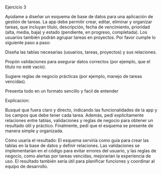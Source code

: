 Ejercicio 3

Ayúdame a diseñar un esquema de base de datos para una aplicación de gestión de tareas. La app debe permitir crear, editar, eliminar y organizar tareas, que incluyan título, descripción, fecha de vencimiento, prioridad (alta, media, baja) y estado (pendiente, en progreso, completada). Los usuarios también podrán agrupar tareas en proyectos. Por favor cumple lo siguiente paso a paso:

Diseña las tablas necesarias (usuarios, tareas, proyectos) y sus relaciones.

Propón validaciones para asegurar datos correctos (por ejemplo, que el título no esté vacío).

Sugiere reglas de negocio prácticas (por ejemplo, manejo de tareas vencidas).

Presenta todo en un formato sencillo y facil de entender

Explicacion:

Busqué que fuera claro y directo, indicando las funcionalidades de la app y los campos que debe tener cada tarea. Además, pedí explícitamente relaciones entre tablas, validaciones y reglas de negocio para obtener un resultado útil y práctico. Finalmente, pedí que el esquema se presente de manera simple y organizada.

Cómo usaría el resultado:
El esquema serviría como guía para crear las tablas en la base de datos y definir relaciones. Las validaciones se implementarían en el código para evitar errores del usuario, y las reglas de negocio, como alertas por tareas vencidas, mejorarían la experiencia de uso. El resultado también sería útil para planificar funciones y coordinar al equipo de desarrollo.